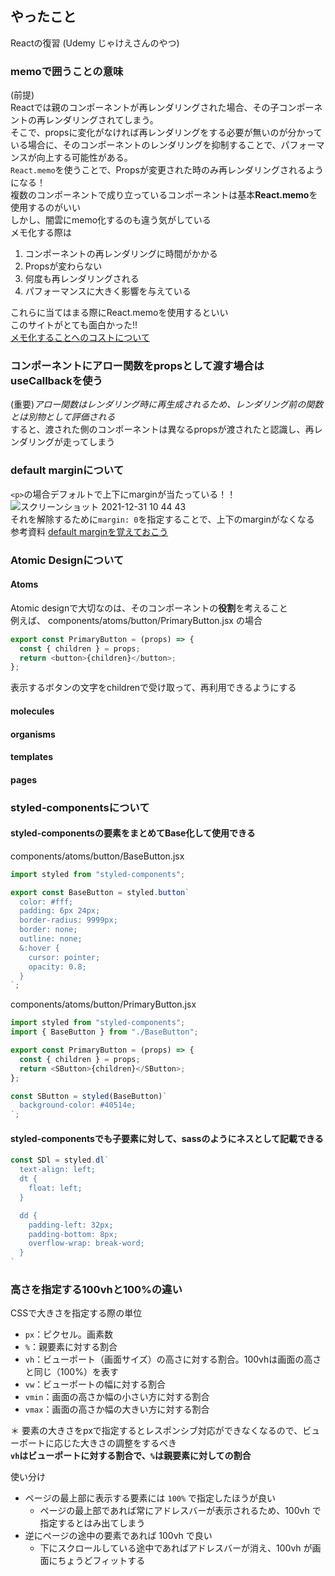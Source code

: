## やったこと
Reactの復習 (Udemy じゃけえさんのやつ)

### memoで囲うことの意味
(前提)  
Reactでは親のコンポーネントが再レンダリングされた場合、その子コンポーネントの再レンダリングされてしまう。  
そこで、propsに変化がなければ再レンダリングをする必要が無いのが分かっている場合に、そのコンポーネントのレンダリングを抑制することで、パフォーマンスが向上する可能性がある。  
`React.memo`を使うことで、Propsが変更された時のみ再レンダリングされるようになる！  
複数のコンポーネントで成り立っているコンポーネントは基本**React.memo**を使用するのがいい  
しかし、闇雲にmemo化するのも違う気がしている  
メモ化する際は
1. コンポーネントの再レンダリングに時間がかかる
2. Propsが変わらない
3. 何度も再レンダリングされる
4. パフォーマンスに大きく影響を与えている  

これらに当てはまる際にReact.memoを使用するといい  
このサイトがとても面白かった!!  
[メモ化することへのコストについて](https://cam-inc.co.jp/p/techblog/530551646413914939)  

### コンポーネントにアロー関数をpropsとして渡す場合はuseCallbackを使う
(重要)*アロー関数はレンダリング時に再生成されるため、レンダリング前の関数とは別物として評価される*  
すると、渡された側のコンポーネントは異なるpropsが渡されたと認識し、再レンダリングが走ってしまう  

### default marginについて
`<p>`の場合デフォルトで上下にmarginが当たっている！！  
![スクリーンショット 2021-12-31 10 44 43](https://user-images.githubusercontent.com/78260526/147798225-b354cf09-bb32-4290-9eb7-d0d2b06e1fea.png)  
それを解除するために`margin: 0`を指定することで、上下のmarginがなくなる  
参考資料 [default marginを覚えておこう](http://msw316.jpn.org/hp_kouza/html215/dft_margin.html)  

### Atomic Designについて

#### Atoms
Atomic designで大切なのは、そのコンポーネントの**役割**を考えること  
例えば、 components/atoms/button/PrimaryButton.jsx の場合
```js
export const PrimaryButton = (props) => {
  const { children } = props;
  return <button>{children}</button>;
};
```
表示するボタンの文字をchildrenで受け取って、再利用できるようにする  


#### molecules


#### organisms


#### templates


#### pages


### styled-componentsについて
#### styled-componentsの要素をまとめてBase化して使用できる  
components/atoms/button/BaseButton.jsx
```js
import styled from "styled-components";

export const BaseButton = styled.button`
  color: #fff;
  padding: 6px 24px;
  border-radius: 9999px;
  border: none;
  outline: none;
  &:hover {
    cursor: pointer;
    opacity: 0.8;
  }
`;
```
components/atoms/button/PrimaryButton.jsx
```js
import styled from "styled-components";
import { BaseButton } from "./BaseButton";

export const PrimaryButton = (props) => {
  const { children } = props;
  return <SButton>{children}</SButton>;
};

const SButton = styled(BaseButton)`
  background-color: #40514e;
`;
```

#### styled-componentsでも子要素に対して、sassのようにネスとして記載できる  
```js
const SDl = styled.dl`
  text-align: left;
  dt {
    float: left;
  }

  dd {
    padding-left: 32px;
    padding-bottom: 8px;
    overflow-wrap: break-word;
  }
`
```


###  高さを指定する100vhと100%の違い
CSSで大きさを指定する際の単位  
- `px`：ピクセル。画素数
- `%`：親要素に対する割合
- `vh`：ビューポート（画面サイズ）の高さに対する割合。100vhは画面の高さと同じ（100%）を表す
- `vw`：ビューポートの幅に対する割合
- `vmin`：画面の高さか幅の小さい方に対する割合
- `vmax`：画面の高さか幅の大きい方に対する割合

＊ 要素の大きさをpxで指定するとレスポンシブ対応ができなくなるので、ビューポートに応じた大きさの調整をするべき  
**`vh`はビューポートに対する割合で、`%`は親要素に対しての割合**  

使い分け  
- ページの最上部に表示する要素には `100%` で指定したほうが良い
  - ページの最上部であれば常にアドレスバーが表示されるため、100vh で指定するとはみ出てしまう
- 逆にページの途中の要素であれば 100vh で良い
  - 下にスクロールしている途中であればアドレスバーが消え、100vh が画面にちょうどフィットする
